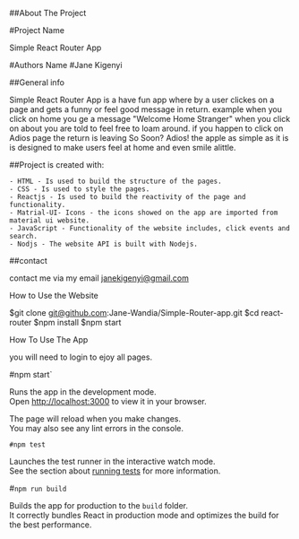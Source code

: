 ##About The Project

#Project Name

Simple React Router App

#Authors Name
#Jane Kigenyi 

##General info 

Simple React Router App is a have fun app where by a user clickes on a page and gets a funny or feel good message in return. example when you click on home you ge a message "Welcome Home Stranger"
when you click on about you are told to feel free to loam around. if you happen to click on Adios page the return is leaving So Soon? Adios!
the apple as simple as it is is designed to make users feel at home and even smile alittle.

##Project is created with:

    - HTML - Is used to build the structure of the pages.
    - CSS - Is used to style the pages.
    - Reactjs - Is used to build the reactivity of the page and functionality.
    - Matrial-UI- Icons - the icons showed on the app are imported from material ui website.
    - JavaScript - Functionality of the website includes, click events and search.
    - Nodjs - The website API is built with Nodejs.
  
    
##contact

contact me via my email janekigenyi@gmail.com


How to Use the Website

$git clone git@github.com:Jane-Wandia/Simple-Router-app.git
$cd react-router
$npm install
$npm start

How To Use The App

you will need to login to ejoy all pages.

 #npm start`

Runs the app in the development mode.\
Open [http://localhost:3000](http://localhost:3000) to view it in your browser.

The page will reload when you make changes.\
You may also see any lint errors in the console.

`#npm test`

Launches the test runner in the interactive watch mode.\
See the section about [running tests](https://facebook.github.io/create-react-app/docs/running-tests) for more information.

#`npm run build`

Builds the app for production to the `build` folder.\
It correctly bundles React in production mode and optimizes the build for the best performance.


